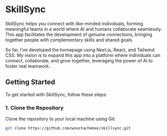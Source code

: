 # SkillSync

SkillSync helps you connect with like-minded individuals, forming meaningful teams in a world where AI and humans collaborate seamlessly. This app facilitates the development of genuine connections, bringing together people with complementary skills and shared goals.

So far, I’ve developed the homepage using Next.js, React, and Tailwind CSS. My vision is to expand this app into a platform where individuals can connect, collaborate, and grow together, leveraging the power of AI to foster real teamwork.

## Getting Started

To get started with SkillSync, follow these steps:

### 1. Clone the Repository

Clone the repository to your local machine using Git:

```bash
git clone https://github.com/woustachemax/skillsync.git

